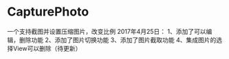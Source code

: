 # CapturePhoto
一个支持截图并设置压缩图片，改变比例
2017年4月25日：
1、添加了可以编辑，删除功能
2、添加了图片切换功能
3、添加了图片截取功能
4、集成图片的选择View可以删除（待更新）
